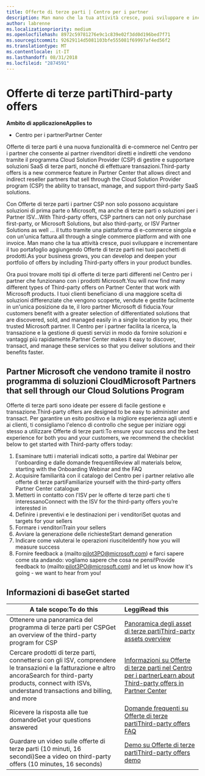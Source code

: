 ```yaml
---
title: Offerte di terze parti | Centro per i partner
description: Man mano che la tua attività cresce, puoi sviluppare e incrementare il tuo portafoglio aggiungendo offerte di terze parti nei tuoi pacchetti di prodotti.
author: labrenne
ms.localizationpriority: medium
ms.openlocfilehash: 8972c59781276e9c1c839e02f3dd0d196bed7f71
ms.sourcegitcommit: 92629114d5081103bfe555081f69997af4ed56f2
ms.translationtype: MT
ms.contentlocale: it-IT
ms.lasthandoff: 08/31/2018
ms.locfileid: "2874591"
---
```

# <a name="third-party-offers"></a><span data-ttu-id="b1eb2-103">Offerte di terze parti</span><span class="sxs-lookup"><span data-stu-id="b1eb2-103">Third-party offers</span></span> 

**<span data-ttu-id="b1eb2-104">Ambito di applicazione</span><span class="sxs-lookup"><span data-stu-id="b1eb2-104">Applies to</span></span>**

- <span data-ttu-id="b1eb2-105">Centro per i partner</span><span class="sxs-lookup"><span data-stu-id="b1eb2-105">Partner Center</span></span>

<span data-ttu-id="b1eb2-106">Offerte di terze parti è una nuova funzionalità di e-commerce nel Centro per i partner che consente ai partner rivenditori diretti e indiretti che vendono tramite il programma Cloud Solution Provider (CSP) di gestire e supportare soluzioni SaaS di terze parti, nonché di effettuare transazioni.</span><span class="sxs-lookup"><span data-stu-id="b1eb2-106">Third-party offers is a new commerce feature in Partner Center that allows direct and indirect reseller partners that sell through the Cloud Solution Provider program (CSP) the ability to transact, manage, and support third-party SaaS solutions.</span></span>  

<span data-ttu-id="b1eb2-107">Con Offerte di terze parti i partner CSP non solo possono acquistare soluzioni di prima parte o Microsoft, ma anche di terze parti o soluzioni per i Partner ISV...</span><span class="sxs-lookup"><span data-stu-id="b1eb2-107">With Third-party offers, CSP partners can not only purchase first-party, or Microsoft Solutions, but also third-party, or ISV Partner Solutions as well …</span></span> <span data-ttu-id="b1eb2-108">il tutto tramite una piattaforma di e-commerce singola e con un'unica fattura.</span><span class="sxs-lookup"><span data-stu-id="b1eb2-108">all through a single commerce platform and with one invoice.</span></span>  <span data-ttu-id="b1eb2-109">Man mano che la tua attività cresce, puoi sviluppare e incrementare il tuo portafoglio aggiungendo Offerte di terze parti nei tuoi pacchetti di prodotti.</span><span class="sxs-lookup"><span data-stu-id="b1eb2-109">As your business grows, you can develop and deepen your portfolio of offers by including Third-party offers in your product bundles.</span></span> 

<span data-ttu-id="b1eb2-110">Ora puoi trovare molti tipi di offerte di terze parti differenti nel Centro per i partner che funzionano con i prodotti Microsoft.</span><span class="sxs-lookup"><span data-stu-id="b1eb2-110">You will now find many different types of Third-party offers on Partner Center that work with Microsoft products.</span></span> <span data-ttu-id="b1eb2-111">I tuoi clienti beneficiano di una maggiore scelta di soluzioni differenziate che vengono scoperte, vendute e gestite facilmente in un'unica posizione da te, il loro partner Microsoft di fiducia.</span><span class="sxs-lookup"><span data-stu-id="b1eb2-111">Your customers benefit with a greater selection of differentiated solutions that are discovered, sold, and managed easily in a single location by you, their trusted Microsoft partner.</span></span> <span data-ttu-id="b1eb2-112">Il Centro per i partner facilita la ricerca, la transazione e la gestione di questi servizi in modo da fornire soluzioni e vantaggi più rapidamente.</span><span class="sxs-lookup"><span data-stu-id="b1eb2-112">Partner Center makes it easy to discover, transact, and manage these services so that you deliver solutions and their benefits faster.</span></span>

## <a name="microsoft-partners-that-sell-through-our-cloud-solutions-program"></a><span data-ttu-id="b1eb2-113">Partner Microsoft che vendono tramite il nostro programma di soluzioni Cloud</span><span class="sxs-lookup"><span data-stu-id="b1eb2-113">Microsoft Partners that sell through our Cloud Solutions Program</span></span>

<span data-ttu-id="b1eb2-114">Offerte di terze parti sono ideate per essere di facile gestione e transazione.</span><span class="sxs-lookup"><span data-stu-id="b1eb2-114">Third-party offers are designed to be easy to administer and transact.</span></span>  <span data-ttu-id="b1eb2-115">Per garantire un esito positivo e la migliore esperienza agli utenti e ai clienti, ti consigliamo l'elenco di controllo che segue per iniziare oggi stesso a utilizzare Offerte di terze parti:</span><span class="sxs-lookup"><span data-stu-id="b1eb2-115">To ensure your success and the best experience for both you and your customers, we recommend the checklist below to get started with Third-party offers today:</span></span>

1. <span data-ttu-id="b1eb2-116">Esaminare tutti i materiali indicati sotto, a partire dal Webinar per l'onboarding e dalle domande frequenti</span><span class="sxs-lookup"><span data-stu-id="b1eb2-116">Review all materials below, starting with the Onboarding Webinar and the FAQ</span></span>
2. <span data-ttu-id="b1eb2-117">Acquisire familiarità con il catalogo del Centro per i partner relativo alle offerte di terze parti</span><span class="sxs-lookup"><span data-stu-id="b1eb2-117">Familiarize yourself with the third-party offers Partner Center catalogue</span></span>
3. <span data-ttu-id="b1eb2-118">Metterti in contatto con l'ISV per le offerte di terze parti che ti interessano</span><span class="sxs-lookup"><span data-stu-id="b1eb2-118">Connect with the ISV for the third-party offers you’re interested in</span></span>
4. <span data-ttu-id="b1eb2-119">Definire i preventivi e le destinazioni per i venditori</span><span class="sxs-lookup"><span data-stu-id="b1eb2-119">Set quotas and targets for your sellers</span></span>
5. <span data-ttu-id="b1eb2-120">Formare i venditori</span><span class="sxs-lookup"><span data-stu-id="b1eb2-120">Train your sellers</span></span>
6. <span data-ttu-id="b1eb2-121">Avviare la generazione delle richieste</span><span class="sxs-lookup"><span data-stu-id="b1eb2-121">Start demand generation</span></span>
7. <span data-ttu-id="b1eb2-122">Indicare come valuterai le operazioni riuscite</span><span class="sxs-lookup"><span data-stu-id="b1eb2-122">Identify how you will measure success</span></span>
8. <span data-ttu-id="b1eb2-123">Fornire feedback a (mailto:pilot3PO@microsoft.com) e farci sapere come sta andando: vogliamo sapere che cosa ne pensi!</span><span class="sxs-lookup"><span data-stu-id="b1eb2-123">Provide feedback to (mailto:pilot3PO@microsoft.com) and let us know how it's going - we want to hear from you!</span></span>

## <a name="get-started"></a><span data-ttu-id="b1eb2-124">Informazioni di base</span><span class="sxs-lookup"><span data-stu-id="b1eb2-124">Get started</span></span> 

|**<span data-ttu-id="b1eb2-125">A tale scopo:</span><span class="sxs-lookup"><span data-stu-id="b1eb2-125">To do this</span></span>**   |**<span data-ttu-id="b1eb2-126">Leggi</span><span class="sxs-lookup"><span data-stu-id="b1eb2-126">Read this</span></span>**   |
|------------------|:--------------------|
|<span data-ttu-id="b1eb2-127">Ottenere una panoramica del programma di terze parti per CSP</span><span class="sxs-lookup"><span data-stu-id="b1eb2-127">Get an overview of the third-party program for CSP</span></span>  |[<span data-ttu-id="b1eb2-128">Panoramica degli asset di terze parti</span><span class="sxs-lookup"><span data-stu-id="b1eb2-128">Third-party assets overview</span></span>]( http://assetsprod.microsoft.com/mpn/third-party-offers-overview.pptx)|
|<span data-ttu-id="b1eb2-129">Cercare prodotti di terze parti, connettersi con gli ISV, comprendere le transazioni e la fatturazione e altro ancora</span><span class="sxs-lookup"><span data-stu-id="b1eb2-129">Search for third-party products, connect with ISVs, understand transactions and billing, and more</span></span>| [<span data-ttu-id="b1eb2-130">Informazioni su Offerte di terze parti nel Centro per i partner</span><span class="sxs-lookup"><span data-stu-id="b1eb2-130">Learn about Third-party offers in Partner Center</span></span>](third-party-help.md) |
|<span data-ttu-id="b1eb2-131">Ricevere la risposta alle tue domande</span><span class="sxs-lookup"><span data-stu-id="b1eb2-131">Get your questions answered</span></span>| [<span data-ttu-id="b1eb2-132">Domande frequenti su Offerte di terze parti</span><span class="sxs-lookup"><span data-stu-id="b1eb2-132">Third-party offers FAQ</span></span>](http://assetsprod.microsoft.com/mpn/third-party-offers-faq.docx) |
|<span data-ttu-id="b1eb2-133">Guardare un video sulle offerte di terze parti (10 minuti, 16 secondi)</span><span class="sxs-lookup"><span data-stu-id="b1eb2-133">See a video on third-party offers (10 minutes, 16 seconds)</span></span>   |[<span data-ttu-id="b1eb2-134">Demo su Offerte di terze parti</span><span class="sxs-lookup"><span data-stu-id="b1eb2-134">Third-party offers demo</span></span>](http://assetsprod.microsoft.com/mpn/third-party-offers-demo.wma)|


